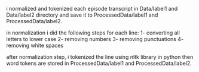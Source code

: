 i normalized and tokenized each episode transcript in Data/label1 and Data/label2 directory and save it to ProcessedData/label1 and ProcessedData/label2.

in normalization i did the following steps for each line:
1- converting all letters to lower case
2- removing numbers
3- removing punctuations
4- removing white spaces

after normalization step, i tokenized the line using nltk library in python then word tokens are stored in ProcessedData/label1 and ProcessedData/label2.